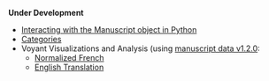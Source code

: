 **Under Development**
- [Interacting with the Manuscript object in Python](manuscript-object-tutorial.md)
- [Categories](categories.md)
- Voyant Visualizations and Analysis (using [manuscript data v1.2.0](https://github.com/cu-mkp/m-k-manuscript-data/releases/tag/v1.2.0):
   - [Normalized French](http://voyant-test.makingandknowing.org:8888/?corpus=6b5b78554b426ede98671e5fdcad294d)
   - [English Translation](http://voyant-test.makingandknowing.org:8888/?corpus=b560f05582db17b6eb34356d684e565f)
